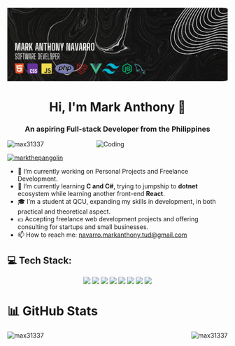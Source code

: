 [![MasterHead](https://github.com/max31337/max31337/raw/main/assets/my-banner-image.png)](https://github.com/max31337)

<h1 align="center">Hi, I'm Mark Anthony 👋</h1>
<h3 align="center">An aspiring Full-stack Developer from the Philippines</h3>

<img align="right" alt="Coding" width="300" src="https://media.tenor.com/YUzRkMOL-3EAAAAM/programming-computer-frog.gif">

<p align="left"> 
  <img src="https://komarev.com/ghpvc/?username=max31337&label=Profile%20views&color=0e75b6&style=flat" alt="max31337" />
</p>

<p align="left"> 
  <a href="https://twitter.com/markthepangolin" target="_blank">
    <img src="https://img.shields.io/twitter/follow/markthepangolin?logo=twitter&style=for-the-badge" alt="markthepangolin" />
  </a> 
</p>

- 🔭 I’m currently working on Personal Projects and Freelance Development.
- 🌱 I’m currently learning **C and C#**, trying to jumpship to **dotnet** ecosystem while learning another front-end **React**.
- 🎓 I’m a student at QCU, expanding my skills in development, in both practical and theoretical aspect.
- 💵 Accepting freelance web development projects and offering consulting for startups and small businesses.
- 📫 How to reach me: navarro.markanthony.tud@gmail.com

## 💻 Tech Stack:
<p align="center">
  <img src="https://img.shields.io/badge/html5-%23E34F26.svg?style=for-the-badge&logo=html5&logoColor=white" />
  <img src="https://img.shields.io/badge/css3-%231572B6.svg?style=for-the-badge&logo=css3&logoColor=white" />
  <img src="https://img.shields.io/badge/javascript-%23323330.svg?style=for-the-badge&logo=javascript&logoColor=%23F7DF1E" />
  <img src="https://img.shields.io/badge/vue.js-%2335495e.svg?style=for-the-badge&logo=vue.js&logoColor=%234FC08D" />
  <img src="https://img.shields.io/badge/node.js-%2343853D.svg?style=for-the-badge&logo=node.js&logoColor=white" />
  <img src="https://img.shields.io/badge/laravel-%23FF2D20.svg?style=for-the-badge&logo=laravel&logoColor=white" />
  <img src="https://img.shields.io/badge/tailwindcss-%2338B2AC.svg?style=for-the-badge&logo=tailwind-css&logoColor=white" />
  <img src="https://img.shields.io/badge/mysql-%2300f.svg?style=for-the-badge&logo=mysql&logoColor=white" />
</p>

# 📊 GitHub Stats
<p><img align="left" height="200" src="https://github-readme-stats.vercel.app/api/top-langs?username=max31337&show_icons=true&locale=en&layout=compact&theme=dracula" alt="max31337" /></p>

<p>&nbsp;<img align="right" height="200" src="https://github-readme-stats.vercel.app/api?username=max31337&show_icons=true&locale=en&theme=dracula" alt="max31337" /></p>
